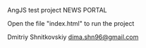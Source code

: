 AngJS test project NEWS PORTAL

Open the file "index.html" to run the project

Dmitriy Shnitkovskiy
dima.shn96@gmail.com